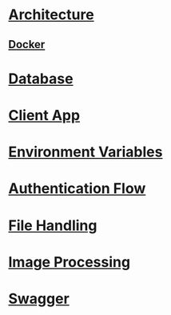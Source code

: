 ﻿# [Architecture](architecture.md)
## [Docker](docker.md)
# [Database](database.md)
# [Client App](client-app.md)
# [Environment Variables](environment-variables.md)
# [Authentication Flow](authentication-flow.md)
# [File Handling](file-handling.md)
# [Image Processing](image-processing.md)
# [Swagger](swagger.md)